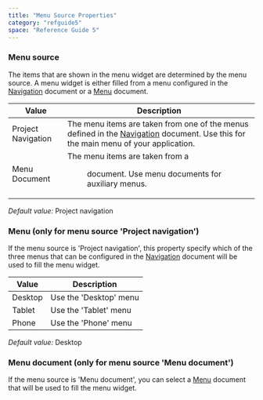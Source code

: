 ```yaml
---
title: "Menu Source Properties"
category: "refguide5"
space: "Reference Guide 5"
---
```

### Menu source

The items that are shown in the menu widget are determined by the menu source. A menu widget is either filled from a menu configured in the [Navigation](navigation) document or a [Menu](menu) document.

Value              | Description
------------------ | ------------------------------------------------------------------------------------------------------------------------------------
Project Navigation | The menu items are taken from one of the menus defined in the [Navigation](navigation) document. Use this for the main menu of your application.
Menu Document      | The menu items are taken from a <Menu> document. Use menu documents for auxiliary menus.


_Default value:_ Project navigation

### Menu (only for menu source 'Project navigation')

If the menu source is 'Project navigation', this property specify which of the three menus that can be configured in the [Navigation](navigation) document will be used to fill the menu widget.

Value   | Description
------- | ----------------------
Desktop | Use the 'Desktop' menu
Tablet  | Use the 'Tablet' menu
Phone   | Use the 'Phone' menu


_Default value:_ Desktop

### Menu document (only for menu source 'Menu document')

If the menu source is 'Menu document', you can select a [Menu](menu) document that will be used to fill the menu widget.
